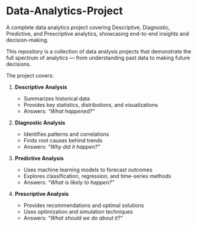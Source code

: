 # Data-Analytics-Project
A complete data analytics project covering Descriptive, Diagnostic, Predictive, and Prescriptive analytics, showcasing end-to-end insights and decision-making.

This repository is a collection of data analysis projects that demonstrate the full spectrum of analytics — from understanding past data to making future decisions.  

The project covers:

1. **Descriptive Analysis**  
   - Summarizes historical data  
   - Provides key statistics, distributions, and visualizations  
   - Answers: *“What happened?”*

2. **Diagnostic Analysis**  
   - Identifies patterns and correlations  
   - Finds root causes behind trends  
   - Answers: *“Why did it happen?”*

3. **Predictive Analysis**  
   - Uses machine learning models to forecast outcomes  
   - Explores classification, regression, and time-series methods  
   - Answers: *“What is likely to happen?”*

4. **Prescriptive Analysis**  
   - Provides recommendations and optimal solutions  
   - Uses optimization and simulation techniques  
   - Answers: *“What should we do about it?”*

